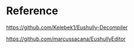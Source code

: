 # Reference
https://github.com/Kelebek1/Eushully-Decompiler

https://github.com/marcussacana/EushullyEditor